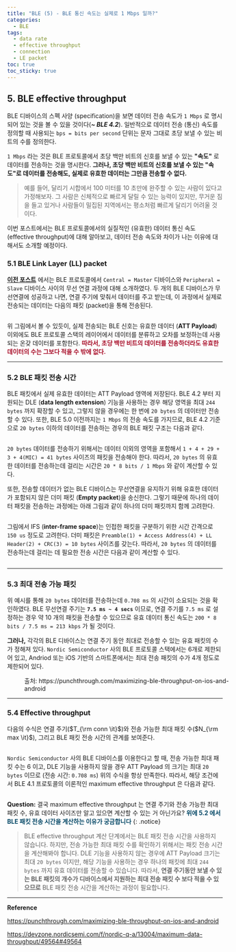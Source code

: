 ```yaml
---
title: "BLE (5) - BLE 통신 속도는 실제로 1 Mbps 일까?"
categories:
  - BLE
tags:
  - data rate
  - effective throughput
  - connection
  - LE packet
toc: true
toc_sticky: true
---
```


## 5. BLE effective throughput

BLE 디바이스의 스펙 사양 (specification)을 보면 데이터 전송 속도가 `1 Mbps` 로 명시되어 있는 것을 볼 수 있을 것이다(***~ BLE 4.2***). 일반적으로 데이터 전송 (통신) 속도를 정의할 때 사용되는 `bps = bits per second` 단위는 문자 그대로 초당 보낼 수 있는 비트의 수를 정의한다.

`1 Mbps` 라는 것은 BLE 프로토콜에서 초당 백만 비트의 신호를 보낼 수 있는 **"속도"** 로 데이터를 전송하는 것을 명시한다. **그러나, 초당 백만 비트의 신호를 보낼 수 있는 "속도"로 데이터를 전송해도, 실제로 유효한 데이터는 그만큼 전송할 수 없다.**
>예를 들어, 달리기 시합에서 100 미터를 10 초만에 완주할 수 있는 사람이 있다고 가정해보자. 그 사람은 신체적으로 빠르게 달릴 수 있는 능력이 있지만, 무거운 짐을 들고 있거나 사람들이 밀집된 지역에서는 평소처럼 빠르게 달리기 어려울 것이다.

이번 포스트에서는 BLE 프로토콜에서의 실질적인 (유효한) 데이터 통신 속도 (effective throughput)에 대해 알아보고, 데이터 전송 속도와 차이가 나는 이유에 대해서도 소개할 예정이다.

### 5.1 BLE Link Layer (LL) packet

**[이전 포스트]()** 에서는 BLE 프로토콜에서 `Central = Master` 디바이스와 `Peripheral = Slave` 디바이스 사이의 무선 연결 과정에 대해 소개하였다. 두 개의 BLE 디바이스가 무선연결에 성공하고 나면, 연결 주기에 맞춰서 데이터를 주고 받는데, 이 과정에서 실제로 전송되는 데이터는 다음의 패킷 (packet)을 통해 전송된다.

<figure style="width: 100%">
  <img src="{{ site.url }}{{ site.baseurl }}/assets/images/ble5-fig-1.png" alt="">
</figure>

위 그림에서 볼 수 있듯이, 실제 전송되는 BLE 신호는 유효한 데이터 (**ATT Payload**) 이외에도 BLE 프로토콜 스택의 레이어에서 데이터를 분류하고 오차를 보정하는데 사용되는 온갖 데이터를 포함한다. <span style="color:#A80D28"><b>따라서, 초당 백만 비트의 데이터를 전송하더라도 유효한 데이터의 수는 그보다 적을 수 밖에 없다.</b></span>

---

### 5.2 BLE 패킷 전송 시간

BLE 패킷에서 실제 유효한 데이터는 ATT Payload 영역에 저장된다. BLE 4.2 부터 지원되는 DLE (**data length extension**) 기능을 사용하는 경우 해당 영역을 최대 `244 bytes` 까지 확장할 수 있고, 그렇지 않을 경우에는 한 번에 `20 bytes` 의 데이터만 전송할 수 있다. 또한, BLE 5.0 이전까지는 `1 Mbps` 의 전송 속도를 가지므로, BLE 4.2 기준으로 `20 bytes` 이하의 데이터를 전송하는 경우의 BLE 패킷 구조는 다음과 같다.

<figure style="width: 100%">
  <img src="{{ site.url }}{{ site.baseurl }}/assets/images/ble5-fig-2.png" alt="">
</figure>

`20 bytes` 데이터를 전송하기 위해서는 데이터 이외의 영역을 포함해서 `1 + 4 + 29 + 3 + 4(MIC) = 41 bytes` 사이즈의 패킷을 전송해야 한다. 따라서, `20 bytes` 의 유효한 데이터를 전송하는데 걸리는 시간은 `20 * 8 bits / 1 Mbps` 와 같이 계산할 수 있다. 

또한, 전송할 데이터가 없는 BLE 디바이스는 무선연결을 유지하기 위해 유효한 데이터가 포함되지 않은 더미 패킷 (**Empty packet**)을 송신한다. 그렇기 때문에 하나의 데이터 패킷을 전송하는 과정에는 아래 그림과 같이 하나의 더미 패킷까지 함께 고려한다.

<figure style="width: 100%">
  <img src="{{ site.url }}{{ site.baseurl }}/assets/images/ble5-fig-3.png" alt="">
</figure>

그림에서 IFS (**inter-frame space**)는 인접한 패킷을 구분하기 위한 시간 간격으로 `150 us` 정도로 고려한다. 더미 패킷은 `Preamble(1) + Access Address(4) + LL Header(2) + CRC(3) = 10 bytes` 사이즈를 갖는다. 따라서, `20 bytes` 의 데이터를 전송하는데 걸리는 데 필요한 전송 시간은 다음과 같이 계산할 수 있다.

<figure style="width: 100%">
  <img src="{{ site.url }}{{ site.baseurl }}/assets/images/ble5-fig-4.png" alt="">
</figure>

---

### 5.3 최대 전송 가능 패킷

위 예시를 통해 `20 bytes` 데이터를 전송하는데 `0.708 ms` 의 시간이 소요되는 것을 확인하였다. BLE 무선연결 주기는 **`7.5 ms ~ 4 secs`** 이므로, 연결 주기를 `7.5 ms` 로 설정하는 경우 약 10 개의 패킷을 전송할 수 있으므로 유효 데이터 통신 속도는 `200 * 8 bits / 7.5 ms = 213 kbps` 가 될 것이다.

**그러나,** 각각의 BLE 디바이스는 연결 주기 동안 최대로 전송할 수 있는 유효 패킷의 수가 정해져 있다. `Nordic Semiconductor` 사의 BLE 프로토콜 스택에서는 6개로 제한되어 있고, Andriod 또는 iOS 기반의 스마트폰에서는 최대 전송 패킷의 수가 4개 정도로 제한되어 있다.

<figure style="width: 100%">
  <img src="{{ site.url }}{{ site.baseurl }}/assets/images/ble5-fig-5.png" alt="">
  <figcaption>출처: https://punchthrough.com/maximizing-ble-throughput-on-ios-and-android </figcaption>
</figure>

---

### 5.4 Effective throughput

다음의 수식은 연결 주기($T_{\rm conn \it}$)와 전송 가능한 최대 패킷 수($N_{\rm max \it}$), 그리고 BLE 패킷 전송 시간의 관계를 보여준다. 

<figure style="width: 100%">
  <img src="{{ site.url }}{{ site.baseurl }}/assets/images/ble5-fig-6.png" alt="">
</figure>

`Nordic Semiconductor` 사의 BLE 디바이스를 이용한다고 할 때, 전송 가능한 최대 패킷 수는 6 이고, DLE 기능을 사용하지 않을 경우 ATT Payload 의 크기는 최대 `20 bytes` 이므로 (전송 시간: `0.708 ms`) 위의 수식을 항상 만족한다. 따라서, 해당 조건에서 BLE 4.1 프로토콜의 이론적인 maximum effective throughput 은 다음과 같다.

<figure style="width: 100%">
  <img src="{{ site.url }}{{ site.baseurl }}/assets/images/ble5-fig-7.png" alt="">
</figure>

**Question:** 결국 maximum effective throughput 는 연결 주기와 전송 가능한 최대 패킷 수, 유효 데이터 사이즈만 알고 있으면 계산할 수 있는 거 아닌가요? <span style="color:#084A68"><b>위에 5.2 에서 BLE 패킷 전송 시간을 계산하는 이유가 궁금합니다</b></span>
{: .notice}
>BLE effective throughput 계산 단계에서는 BLE 패킷 전송 시간을 사용하지 않습니다. 하지만, 전송 가능한 최대 패킷 수를 확인하기 위해서는 패킷 전송 시간을 계산해봐야 합니다. DLE 기능을 사용하지 않는 경우에 ATT Payload 크기는 최대 `20 bytes` 이지만, 해당 기능을 사용하는 경우 하나의 패킷에 최대 `244 bytes` 까지 유효 데이터를 전송할 수 있습니다. 따라서, **연결 주기동안 보낼 수 있는 BLE 패킷의 개수가 디바이스에서 지원하는 최대 전송 패킷 수 보다 적을 수 있으므로** BLE 패킷 전송 시간을 계산하는 과정이 필요합니다.

---

**Reference**

https://punchthrough.com/maximizing-ble-throughput-on-ios-and-android

https://devzone.nordicsemi.com/f/nordic-q-a/13004/maximum-data-throughput/49564#49564